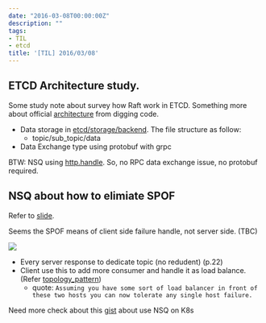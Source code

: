 ```yaml
---
date: "2016-03-08T00:00:00Z"
description: ""
tags:
- TIL
- etcd
title: '[TIL] 2016/03/08'
---
```



## ETCD Architecture study.

Some study note about survey how Raft work in ETCD. Something more about official [architecture](https://coreos.com/fleet/docs/latest/architecture.html) from digging code.

- Data storage in [etcd/storage/backend](https://github.com/coreos/etcd/tree/0eeb663754e359db06ba52ded28ac871ad9c78b8/storage/backend). The file structure as follow:
	- topic/sub_topic/data
- Data Exchange type using protobuf with grpc

BTW: NSQ using [http.handle](https://github.com/nsqio/nsq/blob/master/nsqd/http.go). So, no RPC data exchange issue, no protobuf required.

## NSQ about how to elimiate SPOF

Refer to [slide](http://www.slideshare.net/guregu/nsqcentric-architecture-gocon-autumn-2014). 

Seems the SPOF means of client side failure handle, not server side.  (TBC)


![](http://media.tumblr.com/tumblr_mf74lmYhZa1qj3yp2.png)

- Every server response to dedicate topic (no redudent) (p.22)
- Client use this to add more consumer and handle it as load balance. (Refer [topology_pattern](http://nsq.io/deployment/topology_patterns.html)) 
	- quote: `Assuming you have some sort of load balancer in front of these two hosts you can now tolerate any single host failure.`

Need more check about this [gist](https://gist.github.com/bketelsen/a2d353d0318736c9fa23) about use NSQ on K8s






